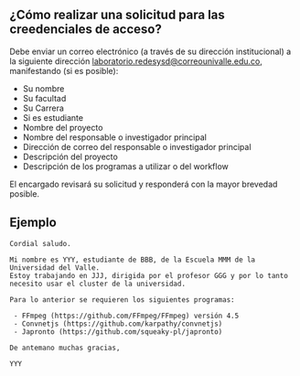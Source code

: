 ## ¿Cómo realizar una solicitud para las creedenciales de acceso?

Debe enviar un correo electrónico (a través de su dirección institucional)
a la siguiente dirección laboratorio.redesysd@correounivalle.edu.co, manifestando (si es posible):
 - Su nombre
 - Su facultad
 - Su Carrera
 - Si es estudiante
 - Nombre del proyecto
 - Nombre del responsable o investigador principal
 - Dirección de correo del responsable o investigador principal
 - Descripción del proyecto
 - Descripción de los programas a utilizar o del workflow

El encargado revisará su solicitud y responderá con la mayor brevedad posible.

## Ejemplo
```
Cordial saludo.

Mi nombre es YYY, estudiante de BBB, de la Escuela MMM de la Universidad del Valle.
Estoy trabajando en JJJ, dirigida por el profesor GGG y por lo tanto necesito usar el cluster de la universidad.

Para lo anterior se requieren los siguientes programas: 

 - FFmpeg (https://github.com/FFmpeg/FFmpeg) versión 4.5
 - Convnetjs (https://github.com/karpathy/convnetjs)
 - Japronto (https://github.com/squeaky-pl/japronto)

De antemano muchas gracias,

YYY
```
